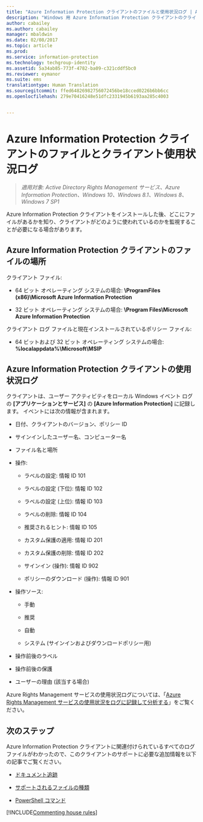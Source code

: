```yaml
---
title: "Azure Information Protection クライアントのファイルと使用状況ログ | Azure Information Protection"
description: "Windows 用 Azure Information Protection クライアントのクライアント ファイルと使用状況ログについて説明します。"
author: cabailey
ms.author: cabailey
manager: mbaldwin
ms.date: 02/08/2017
ms.topic: article
ms.prod: 
ms.service: information-protection
ms.technology: techgroup-identity
ms.assetid: 5a34ab85-773f-4782-ba09-c321cddf5bc0
ms.reviewer: eymanor
ms.suite: ems
translationtype: Human Translation
ms.sourcegitcommit: ffed64826982756072456be18cced0226b6bb6cc
ms.openlocfilehash: 279e70416248e51dfc2331945b6193aa285c4003


---
```



# <a name="azure-information-protection-client-files-and-client-usage-logging"></a>Azure Information Protection クライアントのファイルとクライアント使用状況ログ

>*適用対象: Active Directory Rights Management サービス、Azure Information Protection、Windows 10、Windows 8.1、Windows 8、Windows 7 SP1*

Azure Information Protection クライアントをインストールした後、どこにファイルがあるかを知り、クライアントがどのように使われているのかを監視することが必要になる場合があります。

## <a name="file-locations-for-the-azure-information-protection-client"></a>Azure Information Protection クライアントのファイルの場所

クライアント ファイル:    

- 64 ビット オペレーティング システムの場合: **\ProgramFiles (x86)\Microsoft Azure Information Protection**

- 32 ビット オペレーティング システムの場合: **\Program Files\Microsoft Azure Information Protection**

クライアント ログ ファイルと現在インストールされているポリシー ファイル:

- 64 ビットおよび 32 ビット オペレーティング システムの場合: **%localappdata%\Microsoft\MSIP**

## <a name="usage-logging-for-the-azure-information-protection-client"></a>Azure Information Protection クライアントの使用状況ログ

クライアントは、ユーザー アクティビティをローカル Windows イベント ログの **[アプリケーションとサービス]** の **[Azure Information Protection]** に記録します。 イベントには次の情報が含まれます。

- 日付、クライアントのバージョン、ポリシー ID

- サインインしたユーザー名、コンピューター名

- ファイル名と場所

- 操作:

    - ラベルの設定: 情報 ID 101
    
    - ラベルの設定 (下位): 情報 ID 102
    
    - ラベルの設定 (上位): 情報 ID 103
    
    - ラベルの削除: 情報 ID 104
   
    - 推奨されるヒント: 情報 ID 105
    
    - カスタム保護の適用: 情報 ID 201
    
    - カスタム保護の削除: 情報 ID 202
    
    - サインイン (操作): 情報 ID 902
    
    - ポリシーのダウンロード (操作): 情報 ID 901
    
- 操作ソース:
    
    - 手動 
    
    - 推奨
    
    - 自動  
    
    - システム (サインインおよびダウンロードポリシー用)
    
- 操作前後のラベル 
    
- 操作前後の保護
    
- ユーザーの理由 (該当する場合)
    

Azure Rights Management サービスの使用状況ログについては、「[Azure Rights Management サービスの使用状況をログに記録して分析する](../deploy-use/log-analyze-usage.md)」をご覧ください。



## <a name="next-steps"></a>次のステップ
Azure Information Protection クライアントに関連付けられているすべてのログ ファイルがわかったので、このクライアントのサポートに必要な追加情報を以下の記事でご覧ください。


- [ドキュメント追跡](client-admin-guide-document-tracking.md)

- [サポートされるファイルの種類](client-admin-guide-file-types.md)

- [PowerShell コマンド](client-admin-guide-powershell.md)

[!INCLUDE[Commenting house rules](../includes/houserules.md)]



<!--HONumber=Feb17_HO2-->


